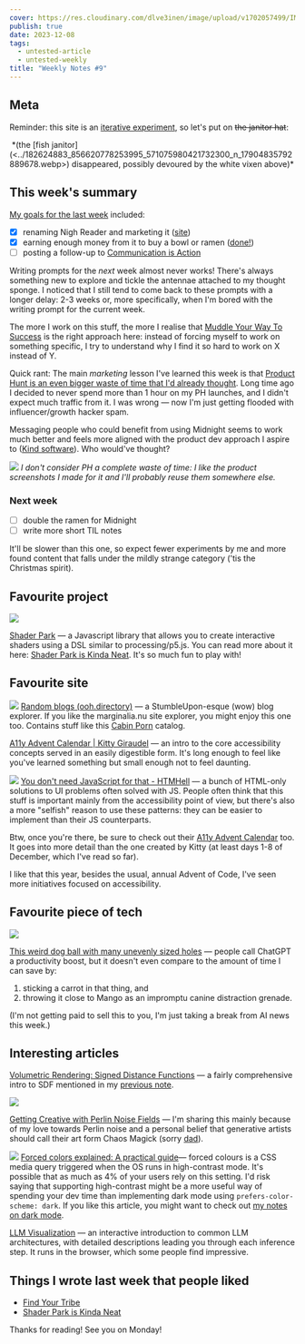 ```yaml
---
cover: https://res.cloudinary.com/dlve3inen/image/upload/v1702057499/IMG_1028_nodlf8.jpg
publish: true
date: 2023-12-08
tags:
  - untested-article
  - untested-weekly
title: "Weekly Notes #9"
---
```

## Meta

Reminder: this site is an [iterative experiment](<../../../111>), so let's put on ~~the janitor hat~~:

<img src="https://www.potato.horse/_next/image?url=https%3A%2F%2Fimages.ctfassets.net%2Fhyylafu4fjks%2F6cXqLhHSJUmMUPuOwyOzSn%2Ff53d62d8d505578fd88019721cab0429%2FIMG_1028.JPG&w=3840&q=75" alt=""/>
*(the [fish janitor](<../182624883_856620778253995_571075980421732300_n_17904835792889678.webp>) disappeared, possibly devoured by the white vixen above)*

## This week's summary

[My goals for the last week](<../48>) included:

- [x] renaming Nigh Reader and marketing it ([site](https://midnight.sonnet.io))
- [x] earning enough money from it to buy a bowl or ramen ([done!](<../../../Midnight Ramen>))
- [ ] posting a follow-up to [Communication is Action](<../../../Communication is Action>) 

Writing prompts for the *next* week almost never works! There's always something new to explore and tickle the antennae attached to my thought sponge. I noticed that I still tend to come back to these prompts with a longer delay: 2-3 weeks or, more specifically, when I'm bored with the writing prompt for the current week.

The more I work on this stuff, the more I realise that [Muddle Your Way To Success](<../../../Muddle Your Way To Success>) is the right approach here: instead of forcing myself to work on something specific, I try to understand why I find it so hard to work on X instead of Y. 

Quick rant: The main *marketing* lesson I've learned this week is that [Product Hunt is an even bigger waste of time that I'd already thought](<../../../Product Hunt is an even bigger waste of time that I'd already thought>).  Long time ago I decided to never spend more than 1 hour on my PH launches, and I didn't expect much traffic from it. I was wrong — now I'm just getting flooded with influencer/growth hacker spam.

Messaging people who could benefit from using Midnight seems to work much better and feels more aligned with the product dev approach I aspire to ([Kind software](<../../../Kind software>)). Who would've thought?

![](../../midnight-ph-1.webp)
*I don't consider PH a complete waste of time: I like the product screenshots I made for it and I'll probably reuse them somewhere else.*

### Next week

- [ ] double the ramen for Midnight
- [ ] write more short TIL notes

It'll be slower than this one, so expect fewer experiments by me and more found content that falls under the mildly strange category ('tis the Christmas spirit).

## Favourite project

![](49/blobby.webp)

[Shader Park](https://shaderpark.com) — a Javascript library that allows you to create interactive shaders using a DSL similar to processing/p5.js. You can read more about it here: [Shader Park is Kinda Neat](<../../../Shader Park is Kinda Neat>). It's so much fun to play with!

## Favourite site

![](49/ooh-directory-cover.webp)
[Random blogs (ooh.directory)](https://ooh.directory/random/) — a StumbleUpon-esque (wow) blog explorer. If you like the marginalia.nu site explorer, you might enjoy this one too. Contains stuff like this [Cabin Porn](https://cabinporn.com) catalog.


[A11y Advent Calendar | Kitty Giraudel](https://kittygiraudel.com/2020/12/01/a11y-advent-calendar/) —  an intro to the core accessibility concepts served in an easily digestible form. It's long enough to feel like you've learned something but small enough not to feel daunting. 

![](49/html-hell-cover.webp)
[You don't need JavaScript for that - HTMHell](https://www.htmhell.dev/adventcalendar/2023/2/) — a bunch of HTML-only solutions to UI problems often solved with JS. People often think that this stuff is important mainly from the accessibility point of view, but there's also a more "selfish" reason to use these patterns: they can be easier to implement than their JS counterparts. 

Btw, once you're there, be sure to check out their [A11y Advent Calendar](https://www.htmhell.dev/adventcalendar/) too. It goes into more detail than the one created by Kitty (at least days 1-8 of December, which I've read so far).  

I like that this year, besides the usual, annual Advent of Code, I've seen more initiatives focused on accessibility.

## Favourite piece of tech

![](49/ball.webp)

[This weird dog ball with many unevenly sized holes](https://www.petco.com/shop/en/petcostore/product/jw-pet-hol-ee-roller-dog-toy-large-65-diameter-1434462) — people call ChatGPT a productivity boost, but it doesn't even compare to the amount of time I can save by:

1. sticking a carrot in that thing, and 
2. throwing it close to Mango as an impromptu canine distraction grenade. 

(I'm not getting paid to sell this to you, I'm just taking a break from AI news this week.)

## Interesting articles

[Volumetric Rendering: Signed Distance Functions](https://www.alanzucconi.com/2016/07/01/signed-distance-functions/#introduction) — a fairly comprehensive intro to SDF mentioned in my [previous note](<../../../Shader Park is Kinda Neat>). 


![](49/perlin-noise.webp)

[Getting Creative with Perlin Noise Fields](https://sighack.com/post/getting-creative-with-perlin-noise-fields) — I'm sharing this mainly because of my love towards Perlin noise and a personal belief that generative artists should call their art form Chaos Magick (sorry [dad](https://en.wikipedia.org/wiki/Aleister_Crowley)).

![](49/hi-contrast.webp)
[Forced colors explained: A practical guide](https://polypane.app/blog/forced-colors-explained-a-practical-guide/)— forced colours is a CSS media query triggered when the OS runs in high-contrast mode. It's possible that as much as 4% of your users rely on this setting. I'd risk saying that supporting high-contrast might be a more useful way of spending your dev time than implementing dark mode using `prefers-color-scheme: dark`. If you like this article, you might want to check out [my notes on dark mode](<../../../Dark Mode - Articles>).

[LLM Visualization](https://bbycroft.net/llm) — an interactive introduction to common LLM architectures, with detailed descriptions leading you through each inference step. It runs in the browser, which some people find impressive.

## Things I wrote last week that people liked

- [Find Your Tribe](<../../../Find Your Tribe>)
- [Shader Park is Kinda Neat](<../../../Shader Park is Kinda Neat>)

Thanks for reading! See you on Monday!

<img src="https://www.potato.horse/_next/image?url=https%3A%2F%2Fimages.ctfassets.net%2Fhyylafu4fjks%2F2AVDxiXqVUWkUD7UlQPNBL%2Fb83d2850fd914b019d12fffd75e4e33c%2FIMG_9009.png&w=3840&q=75" alt=""/>
